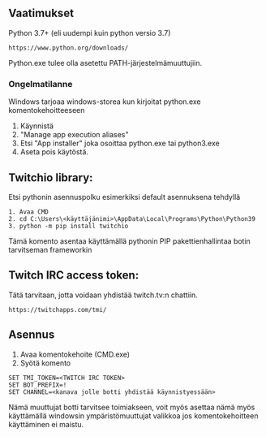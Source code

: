 ## Vaatimukset

Python 3.7+ (eli uudempi kuin python versio 3.7)
```
https://www.python.org/downloads/
```
Python.exe tulee olla asetettu PATH-järjestelmämuuttujiin.

### Ongelmatilanne 
Windows tarjoaa windows-storea kun kirjoitat python.exe komentokehoitteeseen

1. Käynnistä
2. "Manage app execution aliases"
3. Etsi "App installer" joka osoittaa python.exe tai python3.exe
4. Aseta pois käytöstä.

## Twitchio library:

Etsi pythonin asennuspolku esimerkiksi default asennuksena tehdyllä

```
1. Avaa CMD
2. cd C:\Users\<käyttäjänimi>\AppData\Local\Programs\Python\Python39
3. python -m pip install twitchio
```

Tämä komento asentaa käyttämällä pythonin PIP pakettienhallintaa botin tarvitseman frameworkin

## Twitch IRC access token:

Tätä tarvitaan, jotta voidaan yhdistää twitch.tv:n chattiin.

```
https://twitchapps.com/tmi/
```

## Asennus

1. Avaa komentokehoite (CMD.exe)
2. Syötä komento
```
SET TMI_TOKEN=<TWITCH IRC TOKEN>
SET BOT_PREFIX=!
SET CHANNEL=<kanava jolle botti yhdistää käynnistyessään>
```
Nämä muuttujat botti tarvitsee toimiakseen, voit myös asettaa nämä myös käyttämällä windowsin ympäristömuuttujat valikkoa jos komentokehoitteen käyttäminen ei maistu.
